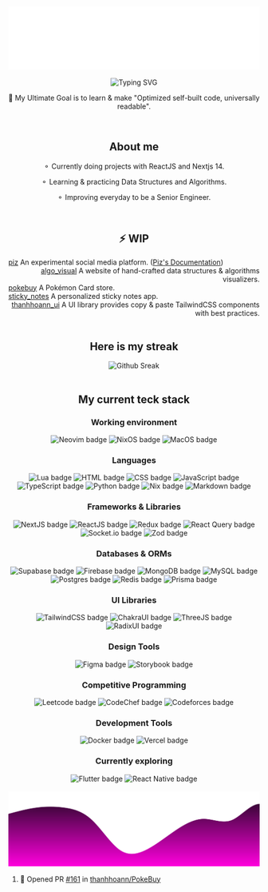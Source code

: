 <img src="./assets/header.svg" alt="Header SVG"/>

</br>

<p align="center">
  <img src="https://readme-typing-svg.herokuapp.com?font=Open+Sans&weight=500&size=30&pause=1000&color=02F755&center=true&vCenter=true&width=435&lines=Phan+%C4%90%E1%BB%89nh+Thanh+Ho%C3%A0n" alt="Typing SVG" />
</p>
<p align="center"> 🚀  My Ultimate Goal is to learn & make "Optimized self-built code, universally readable".</p>

</br>

<h2 align="center">About me</h2>
<p align="center">⚬ Currently doing projects with ReactJS and Nextjs 14.</p>
<p align="center">⚬ Learning & practicing Data Structures and Algorithms.</p>
<p align="center">⚬ Improving everyday to be a Senior Engineer.</p>

</br>

<h2 align="center">⚡️ WIP</h2>
<div align="left">
  <a href="https://github.com/thanhhoann/piz">piz</a>&nbsp;An experimental social media platform. (<a href="https://piz-docs.vercel.app/">Piz's Documentation</a>)
</div>
<div align="right">
  <a href="https://github.com/thanhhoann/algo_visualizer">algo_visual</a>&nbsp;A website of hand-crafted data structures & algorithms visualizers.
</div>
<div align="left">
  <a href="https://github.com/thanhhoann/PokeBuy">pokebuy</a>&nbsp;A Pokémon Card store.
</br>
<div align="left">
  <a href="https://github.com/thanhhoann/notes">sticky_notes</a>&nbsp;A personalized sticky notes app.
</div>
<div align="right">
  <a href="#">thanhhoann_ui</a>&nbsp;A UI library provides copy & paste TailwindCSS components with best practices.
</div>

<br />

<div align="center">
  <h2>Here is my streak</h2>
  <img src="https://streak-stats.demolab.com?user=thanhhoann&theme=radical&hide_border=true&card_width=501" alt="Github Sreak" /> 
</div>

</br>

<h2 align="center">My current teck stack</h2>
<div align="center">
    <h3>Working environment</h3>
    <img src="https://img.shields.io/badge/NeoVim-%2357A143.svg?&style=for-the-badge&logo=neovim&logoColor=white" alt="Neovim badge" />
    <img src="https://img.shields.io/badge/NIXOS-5277C3.svg?style=for-the-badge&logo=NixOS&logoColor=whitee" alt="NixOS badge" />
    <img src="https://img.shields.io/badge/mac%20os-000000?style=for-the-badge&logo=macos&logoColor=F0F0F0" alt="MacOS badge" />
    <h3>Languages</h3>
      <img src="https://img.shields.io/badge/lua-%232C2D72.svg?style=for-the-badge&logo=lua&logoColor=white" alt="Lua badge" />
      <img src="https://img.shields.io/badge/html5-%23E34F26.svg?style=for-the-badge&logo=html5&logoColor=white" alt="HTML badge" />
      <img src="https://img.shields.io/badge/css3-%231572B6.svg?style=for-the-badge&logo=css3&logoColor=white" alt="CSS badge" />
      <img src="https://img.shields.io/badge/javascript-%23323330.svg?style=for-the-badge&logo=javascript&logoColor=%23F7DF1E" alt="JavaScript badge" />
      <img src="https://img.shields.io/badge/typescript-%23007ACC.svg?style=for-the-badge&logo=typescript&logoColor=white" alt="TypeScript badge" />
      <img src="https://img.shields.io/badge/python-3670A0?style=for-the-badge&logo=python&logoColor=ffdd54" alt="Python badge" />
      <img src="https://img.shields.io/badge/NIX-5277C3.svg?style=for-the-badge&logo=NixOS&logoColor=white" alt="Nix badge" />
      <img src="https://img.shields.io/badge/markdown-%23000000.svg?style=for-the-badge&logo=markdown&logoColor=white" alt="Markdown badge" />
    <h3>Frameworks & Libraries</h3>
    <img src="https://img.shields.io/badge/Next-black?style=for-the-badge&logo=next.js&logoColor=white)" alt="NextJS badge" />
    <img src="https://img.shields.io/badge/react-%2320232a.svg?style=for-the-badge&logo=react&logoColor=%2361DAFB" alt="ReactJS badge" />
    <img src="https://img.shields.io/badge/redux-%23593d88.svg?style=for-the-badge&logo=redux&logoColor=white" alt="Redux badge" />
    <img src="https://img.shields.io/badge/-React%20Query-FF4154?style=for-the-badge&logo=react%20query&logoColor=white" alt="React Query badge" />
    <img src="https://img.shields.io/badge/Socket.io-black?style=for-the-badge&logo=socket.io&badgeColor=010101" alt="Socket.io badge" />
    <img src="https://img.shields.io/badge/zod-%233068b7.svg?style=for-the-badge&logo=zod&logoColor=white" alt="Zod badge" />
  <h3>Databases & ORMs</h3>
    <img src="https://img.shields.io/badge/Supabase-3ECF8E?style=for-the-badge&logo=supabase&logoColor=white" alt="Supabase badge" />
    <img src="https://img.shields.io/badge/firebase-a08021?style=for-the-badge&logo=firebase&logoColor=ffcd34" alt="Firebase badge" />
    <img src="https://img.shields.io/badge/MongoDB-%234ea94b.svg?style=for-the-badge&logo=mongodb&logoColor=white" alt="MongoDB badge" />
    <img src="https://img.shields.io/badge/mysql-4479A1.svg?style=for-the-badge&logo=mysql&logoColor=white" alt="MySQL badge" />
    <img src="https://img.shields.io/badge/postgres-%23316192.svg?style=for-the-badge&logo=postgresql&logoColor=white" alt="Postgres badge" />
    <img src="https://img.shields.io/badge/redis-%23DD0031.svg?style=for-the-badge&logo=redis&logoColor=white" alt="Redis badge" />
    <img src="https://img.shields.io/badge/Prisma-3982CE?style=for-the-badge&logo=Prisma&logoColor=white" alt="Prisma badge" />
  <h3>UI Libraries</h3>
    <img src="https://img.shields.io/badge/tailwindcss-%2338B2AC.svg?style=for-the-badge&logo=tailwind-css&logoColor=white" alt="TailwindCSS badge" />
    <img src="https://img.shields.io/badge/chakra-%234ED1C5.svg?style=for-the-badge&logo=chakraui&logoColor=white" alt="ChakraUI badge" />
    <img src="https://img.shields.io/badge/threejs-black?style=for-the-badge&logo=three.js&logoColor=white" alt="ThreeJS badge" />
    <img src="https://img.shields.io/badge/radix%20ui-161618.svg?style=for-the-badge&logo=radix-ui&logoColor=white" alt="RadixUI badge" />
  <h3>Design Tools</h3>
    <img src="https://img.shields.io/badge/figma-%23F24E1E.svg?style=for-the-badge&logo=figma&logoColor=white" alt="Figma badge" />
    <img src="https://img.shields.io/badge/-Storybook-FF4785?style=for-the-badge&logo=storybook&logoColor=white" alt="Storybook badge" />
  <h3>Competitive Programming</h3>
    <img src="https://img.shields.io/badge/LeetCode-000000?style=for-the-badge&logo=LeetCode&logoColor=#d16c06" alt="Leetcode badge" />
    <img src="https://img.shields.io/badge/CodeChef-%23964B00.svg?style=for-the-badge&logo=CodeChef&logoColor=white" alt="CodeChef badge" />
    <img src="https://img.shields.io/badge/Codeforces-445f9d?style=for-the-badge&logo=Codeforces&logoColor=white" alt="Codeforces badge" />
  <h3>Development Tools</h3>
    <img src="https://img.shields.io/badge/docker-%230db7ed.svg?style=for-the-badge&logo=docker&logoColor=white" alt="Docker badge" />
    <img src="https://img.shields.io/badge/vercel-%23000000.svg?style=for-the-badge&logo=vercel&logoColor=white" alt="Vercel badge" />
  <h3>Currently exploring</h3>
    <img src="https://img.shields.io/badge/Flutter-%2302569B.svg?style=for-the-badge&logo=Flutter&logoColor=white" alt="Flutter badge" />
    <img src="https://img.shields.io/badge/react_native-%2320232a.svg?style=for-the-badge&logo=react&logoColor=%2361DAFB" alt="React Native badge" />
</div>

</br>

<img src="./assets/bottom.svg" alt="Bottom SVG"/>

<!--START_SECTION:activity-->
1. 💪 Opened PR [#161](https://github.com/thanhhoann/PokeBuy/pull/161) in [thanhhoann/PokeBuy](https://github.com/thanhhoann/PokeBuy)
<!--END_SECTION:activity-->
